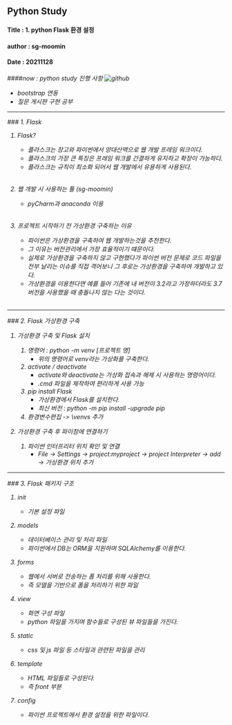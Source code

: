 ## Python Study
#### Title : 1. python Flask 환경 설정
#### author : sg-moomin
#### Date : 20211128
####<em>now : python study 진행 사항
 ![github](https://cdn.discordapp.com/attachments/911905192407101463/914476303195963472/unknown.png)
 - bootstrap 연동
 - 질문 게시판 구현 공부


---
###<em> 1. Flask

  1. Flask?
      - 플라스크는 장고와 파이썬에서 양대산맥으로 웹 개발 프레임 워크이다.
      - 플라스크의 가장 큰 특징은 프레임 워크를 간결하게 유지하고 확장이 가능하다.
      - 플라스크는 규칙이 최소화 되어서 웹 개발에서 유용하게 사용된다.

      <br>
  2. 웹 개발 시 사용하는 툴 (sg-moomin)
      - pyCharm과 anaconda 이용
      <br>
  1. 프로젝트 시작하기 전 가상환경 구축하는 이유  
      - 파이썬은 가상환경을 구축하여 웹 개발하는것을 추천한다.
      - 그 이유는 버전관리에서 가장 효율적이기 떄문이다.
      - 실제로 가상환경을 구축하지 않고 구현했다가 파이썬 버전 문제로 코드 파일을 전부 날리는 이슈를 직접 격어보니 그 후로는 가상환경을 구축하여 개발하고 있다.
      - 가상환경을 이용한다면 예를 들어 기존에 내 버전이 3.2라고 가정하더라도 3.7버전을 사용했을 때 충돌나지 않는 다는 것이다.
      <br>


---
###<em> 2. Flask 가상환경 구축

1. 가상환경 구축 및 Flask 설치
    1. 명령어 : python -m venv [프로젝트 명]
       - 위의 명령어로 venv라는 가상화를 구축한다.
    2. activate / deactivate
       - activate와 deactivate는 가상화 접속과 해제 시 사용하는 명령어이다.
       - .cmd 파일을 제작하여 편리하게 사용 가능
    3. pip install Flask
       - 가상환경에서 Flask를 설치한다.
       - 최신 버전 : python -m pip install -upgrade pip
    4. 환경변수편집 -> \venvs 추가

2. 가상환경 구축 후 파이참에 연결하기
    1. 파이썬 인터프리터 위치 확인 및 연결
        - File -> Settings -> project:myproject -> project Interpreter -> add -> 가상환경 위치 추가

---
###<em> 3. Flask 패키지 구조
1. init
    - 기본 설정 파일

2. models
    - 데이터베이스 관리 및 처리 파일
    - 파이썬에서 DB는 ORM을 지원하며 SQLAlchemy를 이용한다.

3. forms
    - 웹에서 서버로 전송하는 폼 처리를 위해 사용한다.
    - 즉 모델을 기반으로 폼을 처리하기 위한 파일

4. view
    - 화면 구성 파일
    - python 파일을 가지며 함수들로 구성된 뷰 파일들을 가진다. 

5. static
    - css 및 js 파일 등 스타일과 관련된 파일을 관리

6. template
    - HTML 파일들로 구성된다.
    - 즉 front 부분

7. config
    - 파이썬 프로젝트에서 환경 설정을 위한 파일이다.
